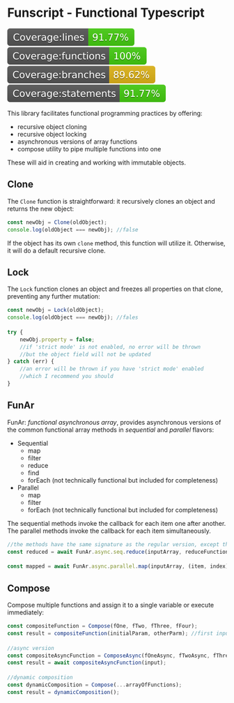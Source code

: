 # Funscript - Functional Typescript

![Coverage lines](./coverage/badge-lines.svg)
![Coverage functions](./coverage/badge-functions.svg)
![Coverage branches](./coverage/badge-branches.svg)
![Coverage statements](./coverage/badge-statements.svg)

This library facilitates functional programming practices by offering:

-   recursive object cloning
-   recursive object locking
-   asynchronous versions of array functions
-   compose utility to pipe multiple functions into one

These will aid in creating and working with immutable objects.

## Clone

The `Clone` function is straightforward: it recursively clones an object and returns the new object:

```javascript
const newObj = Clone(oldObject);
console.log(oldObject === newObj); //false
```

If the object has its own `clone` method, this function will utilize it. Otherwise, it will do a default recursive clone.

## Lock

The `Lock` function clones an object and freezes all properties on that clone, preventing any further mutation:

```javascript
const newObj = Lock(oldObject);
console.log(oldObject === newObj); //fales

try {
    newObj.property = false;
    //if 'strict mode' is not enabled, no error will be thrown
    //but the object field will not be updated
} catch (err) {
    //an error will be thrown if you have 'strict mode' enabled
    //which I recommend you should
}
```

## FunAr

FunAr: _functional asynchronous array_, provides asynchronous versions of the common functional array methods in _sequential_ and _parallel_ flavors:

-   Sequential
    -   map
    -   filter
    -   reduce
    -   find
    -   forEach (not technically functional but included for completeness)
-   Parallel
    -   map
    -   filter
    -   forEach (not technically functional but included for completeness)

The sequential methods invoke the callback for each item one after another. The parallel methods invoke the callback for each item simultaneously.

```javascript
//the methods have the same signature as the regular version, except the input array is added as the first argument
const reduced = await FunAr.async.seq.reduce(inputArray, reduceFunction, initialValue);

const mapped = await FunAr.async.parallel.map(inputArray, (item, index) => /*..async*/ return mapped);

```

## Compose

Compose multiple functions and assign it to a single variable or execute immediately:

```javascript
const compositeFunction = Compose(fOne, fTwo, fThree, fFour);
const result = compositeFunction(initialParam, otherParm); //first input function can accept more than one parameter

//async version
const compositeAsyncFunction = ComposeAsync(fOneAsync, fTwoAsync, fThreeAsync);
const result = await compositeAsyncFunction(input);

//dynamic composition
const dynamicComposition = Compose(...arrayOfFunctions);
const result = dynamicComposition();
```
